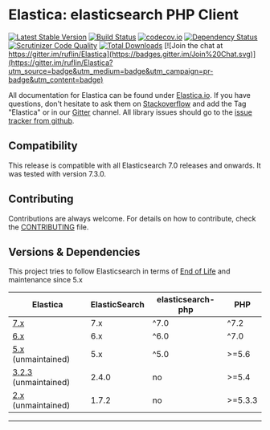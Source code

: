 Elastica: elasticsearch PHP Client
==================================

[![Latest Stable Version](https://poser.pugx.org/ruflin/Elastica/v/stable.png)](https://packagist.org/packages/ruflin/elastica)
[![Build Status](https://github.com/ruflin/elastica/workflows/Continuous%20integration/badge.svg?branch=master)](https://github.com/ruflin/Elastica/actions?query=workflow%3A%22Continuous%20integration%22%20branch%3Amaster)
[![codecov.io](http://codecov.io/github/ruflin/Elastica/coverage.svg?branch=master)](http://codecov.io/github/ruflin/Elastica?branch=master)
[![Dependency Status](https://www.versioneye.com/php/ruflin:elastica/dev-master/badge.svg)](https://www.versioneye.com/php/ruflin:elastica/dev-master)
[![Scrutinizer Code Quality](https://scrutinizer-ci.com/g/ruflin/Elastica/badges/quality-score.png?b=master)](https://scrutinizer-ci.com/g/ruflin/Elastica/?branch=master)
[![Total Downloads](https://poser.pugx.org/ruflin/Elastica/downloads.png)](https://packagist.org/packages/ruflin/elastica)
[![Join the chat at https://gitter.im/ruflin/Elastica](https://badges.gitter.im/Join%20Chat.svg)](https://gitter.im/ruflin/Elastica?utm_source=badge&utm_medium=badge&utm_campaign=pr-badge&utm_content=badge)

All documentation for Elastica can be found under [Elastica.io](http://Elastica.io/).
If you have questions, don't hesitate to ask them on [Stackoverflow](http://stackoverflow.com/questions/tagged/elastica) and add the Tag "Elastica" or
in our [Gitter](https://gitter.im/ruflin/Elastica) channel.
All library issues should go to the [issue tracker from github](https://github.com/ruflin/Elastica/issues).


Compatibility
-------------
This release is compatible with all Elasticsearch 7.0 releases and onwards.
It was tested with version 7.3.0.


Contributing
------------
Contributions are always welcome.
For details on how to contribute, check the [CONTRIBUTING](https://github.com/ruflin/Elastica/blob/master/CONTRIBUTING.md) file.


Versions & Dependencies
------------
This project tries to follow Elasticsearch in terms of [End of Life](https://www.elastic.co/support/eol) and maintenance since 5.x

| Elastica                                                                                | ElasticSearch | elasticsearch-php | PHP      |
| --------------------------------------------------------------------------------------- | ------------- | ----------------- | -------- |
| [7.x](https://github.com/ruflin/Elastica/tree/master)                                   | 7.x           | ^7.0              | ^7.2     |
| [6.x](https://github.com/ruflin/Elastica/tree/6.x)                                      | 6.x           | ^6.0              | ^7.0     |
| [5.x](https://github.com/ruflin/Elastica/tree/5.x) (unmaintained)                       | 5.x           | ^5.0              | \>=5.6   |
| [3.2.3](https://github.com/ruflin/Elastica/tree/3.2.3) (unmaintained)                   | 2.4.0         | no                | \>=5.4   |
| [2.x](https://github.com/ruflin/Elastica/tree/2.x) (unmaintained)                       | 1.7.2         | no                | \>=5.3.3 |
------------
